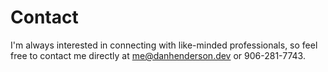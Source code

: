 # Contact

I'm always interested in connecting with like-minded professionals, so feel free to contact me directly at me@danhenderson.dev or 906-281-7743.